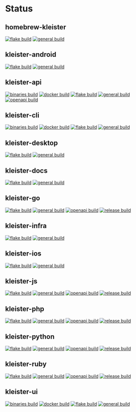 # Status

## homebrew-kleister
[![flake build](https://github.com/kleister/homebrew-kleister/actions/workflows/flake.yml/badge.svg)](https://github.com/kleister/homebrew-kleister/actions/workflows/flake.yml) [![general build](https://github.com/kleister/homebrew-kleister/actions/workflows/general.yml/badge.svg)](https://github.com/kleister/homebrew-kleister/actions/workflows/general.yml)

## kleister-android
[![flake build](https://github.com/kleister/kleister-android/actions/workflows/flake.yml/badge.svg)](https://github.com/kleister/kleister-android/actions/workflows/flake.yml) [![general build](https://github.com/kleister/kleister-android/actions/workflows/general.yml/badge.svg)](https://github.com/kleister/kleister-android/actions/workflows/general.yml)

## kleister-api
[![binaries build](https://github.com/kleister/kleister-api/actions/workflows/binaries.yml/badge.svg)](https://github.com/kleister/kleister-api/actions/workflows/binaries.yml) [![docker build](https://github.com/kleister/kleister-api/actions/workflows/docker.yml/badge.svg)](https://github.com/kleister/kleister-api/actions/workflows/docker.yml) [![flake build](https://github.com/kleister/kleister-api/actions/workflows/flake.yml/badge.svg)](https://github.com/kleister/kleister-api/actions/workflows/flake.yml) [![general build](https://github.com/kleister/kleister-api/actions/workflows/general.yml/badge.svg)](https://github.com/kleister/kleister-api/actions/workflows/general.yml) [![openapi build](https://github.com/kleister/kleister-api/actions/workflows/openapi.yml/badge.svg)](https://github.com/kleister/kleister-api/actions/workflows/openapi.yml)

## kleister-cli
[![binaries build](https://github.com/kleister/kleister-cli/actions/workflows/binaries.yml/badge.svg)](https://github.com/kleister/kleister-cli/actions/workflows/binaries.yml) [![docker build](https://github.com/kleister/kleister-cli/actions/workflows/docker.yml/badge.svg)](https://github.com/kleister/kleister-cli/actions/workflows/docker.yml) [![flake build](https://github.com/kleister/kleister-cli/actions/workflows/flake.yml/badge.svg)](https://github.com/kleister/kleister-cli/actions/workflows/flake.yml) [![general build](https://github.com/kleister/kleister-cli/actions/workflows/general.yml/badge.svg)](https://github.com/kleister/kleister-cli/actions/workflows/general.yml)

## kleister-desktop
[![flake build](https://github.com/kleister/kleister-desktop/actions/workflows/flake.yml/badge.svg)](https://github.com/kleister/kleister-desktop/actions/workflows/flake.yml) [![general build](https://github.com/kleister/kleister-desktop/actions/workflows/general.yml/badge.svg)](https://github.com/kleister/kleister-desktop/actions/workflows/general.yml)

## kleister-docs
[![flake build](https://github.com/kleister/kleister-docs/actions/workflows/flake.yml/badge.svg)](https://github.com/kleister/kleister-docs/actions/workflows/flake.yml) [![general build](https://github.com/kleister/kleister-docs/actions/workflows/general.yml/badge.svg)](https://github.com/kleister/kleister-docs/actions/workflows/general.yml)

## kleister-go
[![flake build](https://github.com/kleister/kleister-go/actions/workflows/flake.yml/badge.svg)](https://github.com/kleister/kleister-go/actions/workflows/flake.yml) [![general build](https://github.com/kleister/kleister-go/actions/workflows/general.yml/badge.svg)](https://github.com/kleister/kleister-go/actions/workflows/general.yml) [![openapi build](https://github.com/kleister/kleister-go/actions/workflows/openapi.yml/badge.svg)](https://github.com/kleister/kleister-go/actions/workflows/openapi.yml) [![release build](https://github.com/kleister/kleister-go/actions/workflows/release.yml/badge.svg)](https://github.com/kleister/kleister-go/actions/workflows/release.yml)

## kleister-infra
[![flake build](https://github.com/kleister/kleister-infra/actions/workflows/flake.yml/badge.svg)](https://github.com/kleister/kleister-infra/actions/workflows/flake.yml) [![general build](https://github.com/kleister/kleister-infra/actions/workflows/general.yml/badge.svg)](https://github.com/kleister/kleister-infra/actions/workflows/general.yml)

## kleister-ios
[![flake build](https://github.com/kleister/kleister-ios/actions/workflows/flake.yml/badge.svg)](https://github.com/kleister/kleister-ios/actions/workflows/flake.yml) [![general build](https://github.com/kleister/kleister-ios/actions/workflows/general.yml/badge.svg)](https://github.com/kleister/kleister-ios/actions/workflows/general.yml)

## kleister-js
[![flake build](https://github.com/kleister/kleister-js/actions/workflows/flake.yml/badge.svg)](https://github.com/kleister/kleister-js/actions/workflows/flake.yml) [![general build](https://github.com/kleister/kleister-js/actions/workflows/general.yml/badge.svg)](https://github.com/kleister/kleister-js/actions/workflows/general.yml) [![openapi build](https://github.com/kleister/kleister-js/actions/workflows/openapi.yml/badge.svg)](https://github.com/kleister/kleister-js/actions/workflows/openapi.yml) [![release build](https://github.com/kleister/kleister-js/actions/workflows/release.yml/badge.svg)](https://github.com/kleister/kleister-js/actions/workflows/release.yml)

## kleister-php
[![flake build](https://github.com/kleister/kleister-php/actions/workflows/flake.yml/badge.svg)](https://github.com/kleister/kleister-php/actions/workflows/flake.yml) [![general build](https://github.com/kleister/kleister-php/actions/workflows/general.yml/badge.svg)](https://github.com/kleister/kleister-php/actions/workflows/general.yml) [![openapi build](https://github.com/kleister/kleister-php/actions/workflows/openapi.yml/badge.svg)](https://github.com/kleister/kleister-php/actions/workflows/openapi.yml) [![release build](https://github.com/kleister/kleister-php/actions/workflows/release.yml/badge.svg)](https://github.com/kleister/kleister-php/actions/workflows/release.yml)

## kleister-python
[![flake build](https://github.com/kleister/kleister-python/actions/workflows/flake.yml/badge.svg)](https://github.com/kleister/kleister-python/actions/workflows/flake.yml) [![general build](https://github.com/kleister/kleister-python/actions/workflows/general.yml/badge.svg)](https://github.com/kleister/kleister-python/actions/workflows/general.yml) [![openapi build](https://github.com/kleister/kleister-python/actions/workflows/openapi.yml/badge.svg)](https://github.com/kleister/kleister-python/actions/workflows/openapi.yml) [![release build](https://github.com/kleister/kleister-python/actions/workflows/release.yml/badge.svg)](https://github.com/kleister/kleister-python/actions/workflows/release.yml)

## kleister-ruby
[![flake build](https://github.com/kleister/kleister-ruby/actions/workflows/flake.yml/badge.svg)](https://github.com/kleister/kleister-ruby/actions/workflows/flake.yml) [![general build](https://github.com/kleister/kleister-ruby/actions/workflows/general.yml/badge.svg)](https://github.com/kleister/kleister-ruby/actions/workflows/general.yml) [![openapi build](https://github.com/kleister/kleister-ruby/actions/workflows/openapi.yml/badge.svg)](https://github.com/kleister/kleister-ruby/actions/workflows/openapi.yml) [![release build](https://github.com/kleister/kleister-ruby/actions/workflows/release.yml/badge.svg)](https://github.com/kleister/kleister-ruby/actions/workflows/release.yml)

## kleister-ui
[![binaries build](https://github.com/kleister/kleister-ui/actions/workflows/binaries.yml/badge.svg)](https://github.com/kleister/kleister-ui/actions/workflows/binaries.yml) [![docker build](https://github.com/kleister/kleister-ui/actions/workflows/docker.yml/badge.svg)](https://github.com/kleister/kleister-ui/actions/workflows/docker.yml) [![flake build](https://github.com/kleister/kleister-ui/actions/workflows/flake.yml/badge.svg)](https://github.com/kleister/kleister-ui/actions/workflows/flake.yml) [![general build](https://github.com/kleister/kleister-ui/actions/workflows/general.yml/badge.svg)](https://github.com/kleister/kleister-ui/actions/workflows/general.yml)
